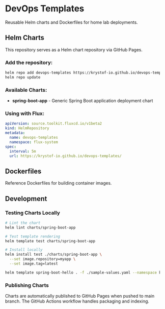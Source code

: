 # DevOps Templates

Reusable Helm charts and Dockerfiles for home lab deployments.

## Helm Charts

This repository serves as a Helm chart repository via GitHub Pages.

### Add the repository:

```bash
helm repo add devops-templates https://krystof-io.github.io/devops-templates
helm repo update
```

### Available Charts:

- **spring-boot-app** - Generic Spring Boot application deployment chart

### Using with Flux:

```yaml
apiVersion: source.toolkit.fluxcd.io/v1beta2
kind: HelmRepository
metadata:
  name: devops-templates
  namespace: flux-system
spec:
  interval: 5m
  url: https://krystof-io.github.io/devops-templates/
```

## Dockerfiles

Reference Dockerfiles for building container images.

## Development

### Testing Charts Locally

```bash
# Lint the chart
helm lint charts/spring-boot-app

# Test template rendering
helm template test charts/spring-boot-app

# Install locally
helm install test ./charts/spring-boot-app \
  --set image.repository=myapp \
  --set image.tag=latest

helm template spring-boot-hello . -f ./sample-values.yaml --namespace kio-dev > wow.yaml

```

### Publishing Charts

Charts are automatically published to GitHub Pages when pushed to main branch.
The GitHub Actions workflow handles packaging and indexing.
